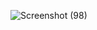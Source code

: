 ![Screenshot (98)](https://github.com/Sirahxyz/php-pertama/assets/145305194/9eb33ea9-5e46-4182-9f6f-4fa559a6f337)
